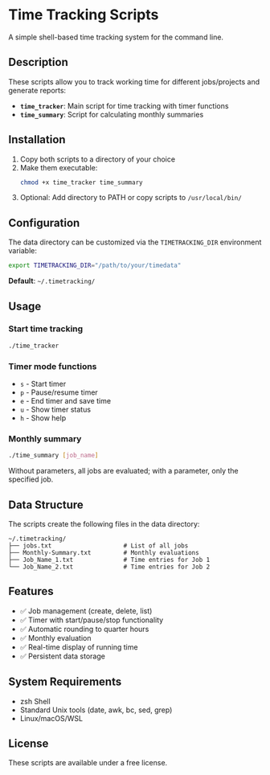 # Time Tracking Scripts

A simple shell-based time tracking system for the command line.

## Description

These scripts allow you to track working time for different jobs/projects and generate reports:

- **`time_tracker`**: Main script for time tracking with timer functions
- **`time_summary`**: Script for calculating monthly summaries

## Installation

1. Copy both scripts to a directory of your choice
2. Make them executable:
   ```bash
   chmod +x time_tracker time_summary
   ```
3. Optional: Add directory to PATH or copy scripts to `/usr/local/bin/`

## Configuration

The data directory can be customized via the `TIMETRACKING_DIR` environment variable:

```bash
export TIMETRACKING_DIR="/path/to/your/timedata"
```

**Default**: `~/.timetracking/`

## Usage

### Start time tracking
```bash
./time_tracker
```

### Timer mode functions
- `s` - Start timer
- `p` - Pause/resume timer  
- `e` - End timer and save time
- `u` - Show timer status
- `h` - Show help

### Monthly summary
```bash
./time_summary [job_name]
```

Without parameters, all jobs are evaluated; with a parameter, only the specified job.

## Data Structure

The scripts create the following files in the data directory:

```
~/.timetracking/
├── jobs.txt                    # List of all jobs
├── Monthly-Summary.txt         # Monthly evaluations
├── Job_Name_1.txt              # Time entries for Job 1
└── Job_Name_2.txt              # Time entries for Job 2
```

## Features

- ✅ Job management (create, delete, list)
- ✅ Timer with start/pause/stop functionality
- ✅ Automatic rounding to quarter hours
- ✅ Monthly evaluation
- ✅ Real-time display of running time
- ✅ Persistent data storage

## System Requirements

- zsh Shell
- Standard Unix tools (date, awk, bc, sed, grep)
- Linux/macOS/WSL

## License

These scripts are available under a free license.